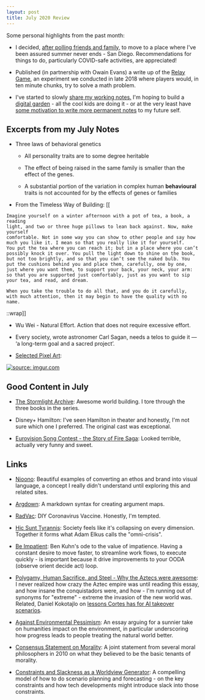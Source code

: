 ```yaml
---
layout: post
title: July 2020 Review
---
```


Some personal highlights from the past month:

- I decided, [after polling friends and family](http://bengoldhaber.com/posts/where-to-move-poll), to move to a place where I've been assured summer never ends - San Diego. Recommendations for things to do, particularly COVID-safe activities, are appreciated!

- Published (in partnership with Owain Evans) a write up of the [Relay Game](https://bengoldhaber.com/posts/relay-game), an experiment we conducted in late 2018 where players would, in ten minute chunks, try to solve a math problem.

- I've started to slowly [share my working notes.](https://bengoldhaber.com/notes) I'm hoping to build a [digital garden](https://archive.vn/9ACwV) - all the cool kids are doing it - or at the very least have [some motivation to write more permanent notes](https://archive.vn/wip/smwJp) to my future self.

  

## Excerpts from my July Notes

- Three laws of behavioral genetics

  - All personality traits are to some degree heritable

  - The effect of being raised in the same family is smaller than the effect of the genes. 

  - A substantial portion of the variation in complex human **behavioural** traits is not accounted for by the effects of genes or families

> 

- From the Timeless Way of Building:
[[ 
> 
    Imagine yourself on a winter afternoon with a pot of tea, a book, a reading
    light, and two or three huge pillows to lean back against. Now, make yourself
    comfortable. Not in some way you can show to other people and say how
    much you like it. I mean so that you really like it for yourself.  
    You put the tea where you can reach it; but in a place where you can’t possibly knock it over. You pull the light down to shine on the book, but not too brightly, and so that you can’t see the naked bulb. You put the cushions behind you and place them, carefully, one by one, just where you want them, to support your back, your neck, your arm: so that you are supported just comfortably, just as you want to sip your tea, and read, and dream.

    When you take the trouble to do all that, and you do it carefully, with much attention, then it may begin to have the quality with no name.
::wrap]]

- Wu Wei - Natural Effort. Action that does not require excessive effort.
- Every society, wrote astronomer Carl Sagan, needs a telos to guide it — ‘a long-term goal and a sacred project’. 

- [Selected Pixel Art](/notes/pixel-art):

<a href="https://imgur.com/l9ESJ11"><img src="https://i.imgur.com/l9ESJ11.gif" title="source: imgur.com" /></a>


## Good Content in July

- [The Stormlight Archive](https://en.wikipedia.org/wiki/The_Stormlight_Archive): Awesome world building. I tore through the three books in the series.

- Disney+ Hamilton: I've seen Hamilton in theater and honestly, I'm not sure which one I preferred. The original cast was exceptional.

- [Eurovision Song Contest - the Story of Fire Saga](https://g.co/kgs/KYnXyy): Looked terrible, actually very funny and sweet.

## Links

- [Nioono](https://nioono.com): Beautiful examples of converting an ethos and brand into visual language, a concept I really didn't understand until exploring this and related sites.

- [Argdown](https://argdown.org/): A markdown syntax for creating argument maps.

- [RadVac](https://radvac.org/wp-content/uploads/2020/07/White-Paper-SARS-CoV-2-vaccine-ver-2-3-2.pdf): DIY Coronavirus Vaccine. Honestly, I'm tempted. 

- [Hic Sunt Tyrannis](http://archive.vn/ZgHiP): Society feels like it's collapsing on every dimension. Together it forms what Adam Elkus calls the "omni-crisis".

- [Be Impatient](http://archive.vn/vvAq0): Ben Kuhn's ode to the value of impatience. Having a constant desire to move faster, to streamline work flows, to execute quickly - is important because it drive improvements to your OODA (observe orient decide act) loop. 

- [Polygamy, Human Sacrifice, and Steel - Why the Aztecs were awesome](http://archive.vn/SpsSR): I never realized how crazy the Aztec empire was until reading this essay, and how insane the conquistadors were, and how - I'm running out of synonyms for "extreme" - extreme the invasion of the new world was. Related, Daniel Kokotajlo on [lessons Cortes has for AI takeover scenarios](https://www.lesswrong.com/posts/ivpKSjM4D6FbqF4pZ/cortes-pizarro-and-afonso-as-precedents-for-takeover). 

- [Against Environmental Pessimism](http://www.rationaloptimist.com/blog/against-environmental-pessimism): An essay arguing for a sunnier take on humanities impact on the environment, in particular underscoring how progress leads to people treating the natural world better.

- [Consensus Statement on Morality](http://archive.vn/8iTBB): A joint statement from several moral philosophers in 2010 on what they believed to be the basic tenants of morality.

- [Constraints and Slackness as a Worldview Generator](https://www.lesswrong.com/posts/DMopaHKS79aGMmLkA/constraints-and-slackness-as-a-worldview-generator): A compelling model of how to do scenario planning and forecasting - on the key constraints and how tech developments might introduce slack into those constraints.

